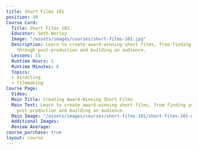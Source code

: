 ```yaml
---
title: Short Films 101
position: 38
Course Card:
  Title: Short Films 101
  Educator: Seth Worley
  Image: "/assets/images/courses/short-films-101.jpg"
  Description: Learn to create award-winning short films, from finding your voice
    through post-production and building an audience.
  Lessons: 15
  Runtime Hours: 1
  Runtime Minutes: 6
  Topics:
  - directing
  - filmmaking
Course Page:
  Video: 
  Main Title: Creating Award-Winning Short Films
  Main Text: Learn to create award-winning short films, from finding your voice through
    post-production and building an audience.
  Main Image: "/assets/images/courses/short-films-101/short-films-101-main.jpg"
  Additional Images: 
  Review Average: 
course_purchase: true
layout: course
---
```


